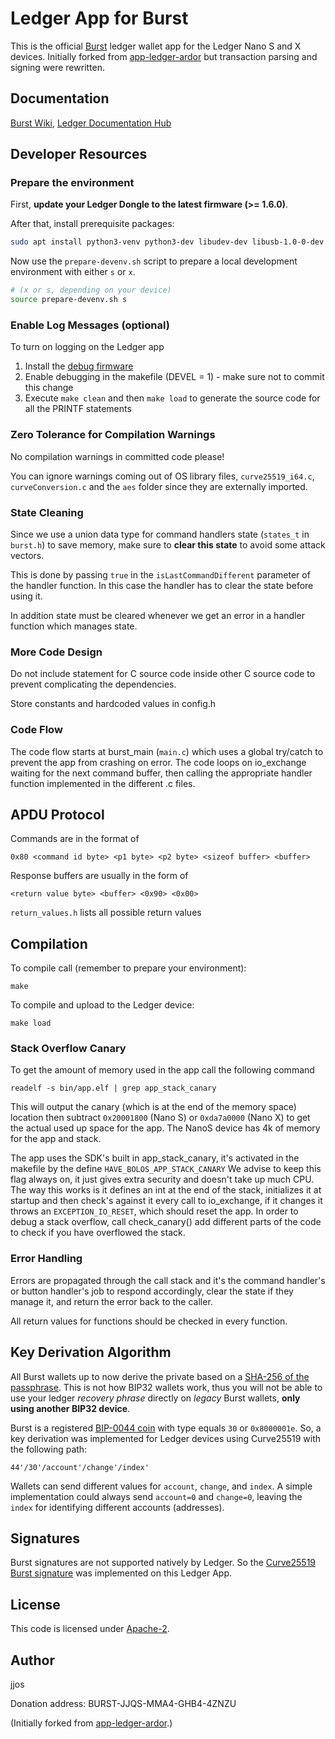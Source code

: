 # Ledger App for Burst

This is the official [Burst](https://burst-coin.org) ledger wallet app for the Ledger Nano S and X devices.
Initially forked from [app-ledger-ardor](https://github.com/jelurida-dev/app-ledger-ardor-main) but transaction parsing and signing were rewritten.

## Documentation

[Burst Wiki](https://burstwiki.org/en/), [Ledger Documentation Hub](https://ledger.readthedocs.io/en/latest/)

## Developer Resources 

### Prepare the environment

First, **update your Ledger Dongle to the latest firmware (>= 1.6.0)**.

After that, install prerequisite packages:

```bash
sudo apt install python3-venv python3-dev libudev-dev libusb-1.0-0-dev libtinfo.so.5
```

Now use the `prepare-devenv.sh` script to prepare a local development environment with either `s` or `x`.

```bash
# (x or s, depending on your device)
source prepare-devenv.sh s
```

### Enable Log Messages (optional)

To turn on logging on the Ledger app
1. Install the [debug firmware](https://ledger.readthedocs.io/en/latest/userspace/debugging.html)
2. Enable debugging in the makefile (DEVEL = 1) - make sure not to commit this change
3. Execute `make clean` and then `make load` to generate the source code for all the PRINTF statements

### Zero Tolerance for Compilation Warnings

No compilation warnings in committed code please! 

You can ignore warnings coming out of OS library files, `curve25519_i64.c`, `curveConversion.c` and the `aes` folder
since they are externally imported.

### State Cleaning

Since we use a union data type for command handlers state (`states_t` in `burst.h`) to save memory, make sure to **clear this state**
to avoid some attack vectors. 

This is done by passing `true` in the `isLastCommandDifferent` parameter of the handler function. In this case the handler has 
to clear the state before using it.

In addition state must be cleared whenever we get an error in a handler function which manages state.

### More Code Design

Do not include statement for C source code inside other C source code to prevent complicating the dependencies.

Store constants and hardcoded values in config.h

### Code Flow

The code flow starts at burst_main (`main.c`) which uses a global try/catch to prevent the app from crashing on error. 
The code loops on io_exchange waiting for the next command buffer, then calling the appropriate handler function 
implemented in the different .c files.

## APDU Protocol

Commands are in the format of

    0x80 <command id byte> <p1 byte> <p2 byte> <sizeof buffer> <buffer>

Response buffers are usually in the form of

    <return value byte> <buffer> <0x90> <0x00>

`return_values.h` lists all possible return values

## Compilation

To compile call (remember to prepare your environment):
```
make
```

To compile and upload to the Ledger device:
```
make load
```

### Stack Overflow Canary

To get the amount of memory used in the app call the following command

    readelf -s bin/app.elf | grep app_stack_canary 

This will output the canary (which is at the end of the memory space) location then subtract `0x20001800` (Nano S) or
`0xda7a0000` (Nano X) to get the actual used up space for the app. 
The NanoS device has 4k of memory for the app and stack.

The app uses the SDK's built in app_stack_canary, it's activated in the makefile by the define `HAVE_BOLOS_APP_STACK_CANARY`
We advise to keep this flag always on, it just gives extra security and doesn't take up much CPU.
The way this works is it defines an int at the end of the stack, initializes it at startup and then check's against it every 
call to io_exchange, if it changes it throws an `EXCEPTION_IO_RESET`, which should reset the app.
In order to debug a stack overflow, call check_canary() add different parts of the code to check if you have overflowed the stack.

### Error Handling

Errors are propagated through the call stack and it's the command handler's or button handler's job to respond accordingly,
clear the state if they manage it, and return the error back to the caller.

All return values for functions should be checked in every function.

## Key Derivation Algorithm

All Burst wallets up to now derive the private based on a [SHA-256 of the passphrase](https://github.com/burst-apps-team/burstkit4j/blob/c87793a4b76cc881f6596283a5bdbbc3ff1dde58/burstKit/src/main/java/burst/kit/crypto/BurstCryptoImpl.java#L125).
This is not how BIP32 wallets work, thus you will not be able to use your ledger *recovery phrase* directly on *legacy* Burst wallets, **only using another BIP32 device**.

Burst is a registered [BIP-0044 coin](https://github.com/satoshilabs/slips/blob/master/slip-0044.md) with type equals `30` or `0x8000001e`.
So, a key derivation was implemented for Ledger devices using Curve25519 with the following path:
```
44'/30'/account'/change'/index'
```

Wallets can send different values for `account`, `change`, and `index`. A simple implementation could always send `account=0` and `change=0`, leaving
the `index` for identifying different accounts (addresses).

## Signatures

Burst signatures are not supported natively by Ledger.
So the [Curve25519 Burst signature](https://github.com/burst-apps-team/burstkit4j/blob/c87793a4b76cc881f6596283a5bdbbc3ff1dde58/burstKit/src/main/java/burst/kit/crypto/ec/Curve25519Impl.java#L35) was implemented on this Ledger App.


## License

This code is licensed under [Apache-2](LICENSE).

## Author

jjos

Donation address: BURST-JJQS-MMA4-GHB4-4ZNZU

(Initially forked from [app-ledger-ardor](https://github.com/jelurida-dev/app-ledger-ardor-main).)
